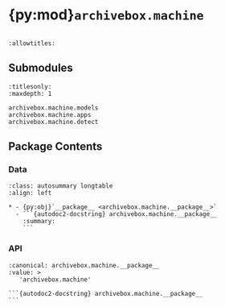 # {py:mod}`archivebox.machine`

```{py:module} archivebox.machine
```

```{autodoc2-docstring} archivebox.machine
:allowtitles:
```

## Submodules

```{toctree}
:titlesonly:
:maxdepth: 1

archivebox.machine.models
archivebox.machine.apps
archivebox.machine.detect
```

## Package Contents

### Data

````{list-table}
:class: autosummary longtable
:align: left

* - {py:obj}`__package__ <archivebox.machine.__package__>`
  - ```{autodoc2-docstring} archivebox.machine.__package__
    :summary:
    ```
````

### API

````{py:data} __package__
:canonical: archivebox.machine.__package__
:value: >
   'archivebox.machine'

```{autodoc2-docstring} archivebox.machine.__package__
```

````
